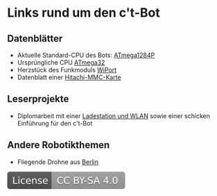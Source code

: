 # Links rund um den c't-Bot

## Datenblätter

* Aktuelle Standard-CPU des Bots: [ATmega1284P](http://ww1.microchip.com/downloads/en/DeviceDoc/Atmel-42719-ATmega1284P_Datasheet.pdf)
* Ursprüngliche CPU [ATmega32](http://ww1.microchip.com/downloads/en/DeviceDoc/doc2503.pdf)
* Herzstück des Funkmoduls [WiPort](http://www.lantronix.com/pdf/WiPort_UG.pdf)
* Datenblatt einer [Hitachi-MMC-Karte](http://www.alldatasheet.net/datasheet-pdf/pdf/98499/HITACHI/HB28E016MM2.html)

## Leserprojekte

* Diplomarbeit mit einer [Ladestation und WLAN](http://www.db-thueringen.de/servlets/DerivateServlet/Derivate-13826/Schmidt_Diplom_ct-Bot.pdf) sowie einer schicken Einführung für den c't-Bot

## Andere Robotikthemen

* Fliegende Drohne aus [Berlin](http://www.spiegel.de/video/video-37124.html)

[![License: CC BY-SA 4.0](../license.svg)](https://creativecommons.org/licenses/by-sa/4.0/)
